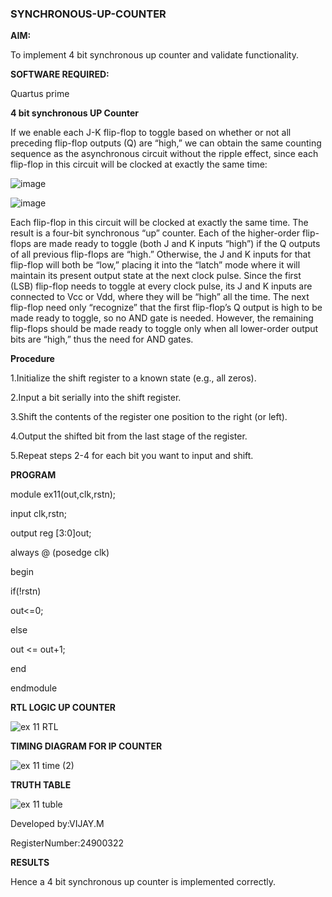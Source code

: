 ### SYNCHRONOUS-UP-COUNTER

**AIM:**

To implement 4 bit synchronous up counter and validate functionality.

**SOFTWARE REQUIRED:**

Quartus prime


**4 bit synchronous UP Counter**

If we enable each J-K flip-flop to toggle based on whether or not all preceding flip-flop outputs (Q) are “high,” we can obtain the same counting sequence as the asynchronous circuit without the ripple effect, since each flip-flop in this circuit will be clocked at exactly the same time:

![image](https://github.com/naavaneetha/SYNCHRONOUS-UP-COUNTER/assets/154305477/d5db3fa0-e413-404c-b80e-b2f39d82e7e8)


![image](https://github.com/naavaneetha/SYNCHRONOUS-UP-COUNTER/assets/154305477/52cb61eb-d04b-442d-810c-31185a68410b)

Each flip-flop in this circuit will be clocked at exactly the same time.
The result is a four-bit synchronous “up” counter. Each of the higher-order flip-flops are made ready to toggle (both J and K inputs “high”) if the Q outputs of all previous flip-flops are “high.”
Otherwise, the J and K inputs for that flip-flop will both be “low,” placing it into the “latch” mode where it will maintain its present output state at the next clock pulse.
Since the first (LSB) flip-flop needs to toggle at every clock pulse, its J and K inputs are connected to Vcc or Vdd, where they will be “high” all the time.
The next flip-flop need only “recognize” that the first flip-flop’s Q output is high to be made ready to toggle, so no AND gate is needed.
However, the remaining flip-flops should be made ready to toggle only when all lower-order output bits are “high,” thus the need for AND gates.

**Procedure**

1.Initialize the shift register to a known state (e.g., all zeros).

2.Input a bit serially into the shift register.

3.Shift the contents of the register one position to the right (or left).

4.Output the shifted bit from the last stage of the register.

5.Repeat steps 2-4 for each bit you want to input and shift.


**PROGRAM**

module ex11(out,clk,rstn);

input clk,rstn;

output reg [3:0]out;

always @ (posedge clk)

begin

if(!rstn)
   
out<=0;
     
else 
   
out <= out+1;
     
end

endmodule


**RTL LOGIC UP COUNTER**

![ex 11 RTL](https://github.com/user-attachments/assets/9be4a0c4-a293-4977-a254-023a560ad8b0)


**TIMING DIAGRAM FOR IP COUNTER**

![ex 11 time (2)](https://github.com/user-attachments/assets/190ada4c-6b39-41b6-9c3e-04732c814113)

**TRUTH TABLE**

![ex 11 tuble](https://github.com/user-attachments/assets/bf85d35c-26ec-4c36-9595-e3f6bcfd90ac)


Developed by:VIJAY.M

RegisterNumber:24900322

**RESULTS**

Hence a 4 bit synchronous up counter is implemented correctly.
